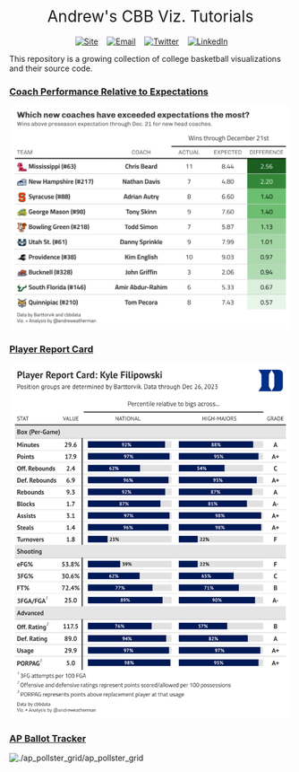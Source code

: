 <h1 style="font-weight:normal" align="center">
  &nbsp;Andrew's CBB Viz. Tutorials&nbsp;
</h1>

<div align="center">

&nbsp;&nbsp;&nbsp;
<a href="https://www.aweatherman.com"><img border="0" alt="Site" src="https://assets.dryicons.com/uploads/icon/svg/4926/home.svg" width="35" height="35"></a>&nbsp;&nbsp;&nbsp;
<a href="mailto:andrew@aweatherman.com"><img border="0" alt="Email" src="https://assets.dryicons.com/uploads/icon/svg/8009/02dc3a5c-6504-4347-85fb-3f510cfecc45.svg" width="35" height="35"></a>&nbsp;&nbsp;&nbsp;
<a href="https://twitter.com/andreweatherman"><img border="0" alt="Twitter" src="https://assets.dryicons.com/uploads/icon/svg/8385/c23f7ffc-ca8d-4246-8978-ce9f6d5bcc99.svg" width="35" height="35"></a>&nbsp;&nbsp;&nbsp;
<a href="https://www.linkedin.com/in/andreweatherman/"><img border="0" alt="LinkedIn" src="https://assets.dryicons.com/uploads/icon/svg/8337/a347cd89-1662-4421-be90-58e5e8004eae.svg" width="35" height="35"></a>&nbsp;&nbsp;&nbsp;

</div>

This repository is a growing collection of college basketball visualizations and their source code.

### [Coach Performance Relative to Expectations](https://github.com/andreweatherman/Viz-Tutorials/tree/main/over_under_coach_performance/over_under_coach_performance.md)
![./over_under_coach_performance/over_perform](https://github.com/andreweatherman/Viz-Tutorials/blob/main/over_under_coach_performance/over_perform.png?raw=true)

### [Player Report Card](https://github.com/andreweatherman/Viz-Tutorials/tree/main/player_report/player_report.md)
![./player_report/Filipowski_report.png](https://github.com/andreweatherman/Viz-Tutorials/blob/main/player_report/Filipowski_report.png?raw=true)

### [AP Ballot Tracker](https://github.com/andreweatherman/Viz-Tutorials/tree/main/ap_pollster_grid/ap_pollster_grid.md)
![./ap_pollster_grid/ap_pollster_grid](https://github.com/andreweatherman/Viz-Tutorials/blob/main/ap_pollster_grid/ap_pollster_grid.png?raw=true)
